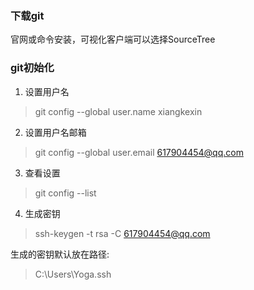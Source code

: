 
### 下载git
官网或命令安装，可视化客户端可以选择SourceTree

### git初始化
1. 设置用户名
> git config --global user.name xiangkexin

2. 设置用户名邮箱
> git config --global user.email 617904454@qq.com

3. 查看设置
> git config --list

4. 生成密钥
> ssh-keygen -t rsa -C 617904454@qq.com

生成的密钥默认放在路径:
> C:\Users\Yoga\.ssh
